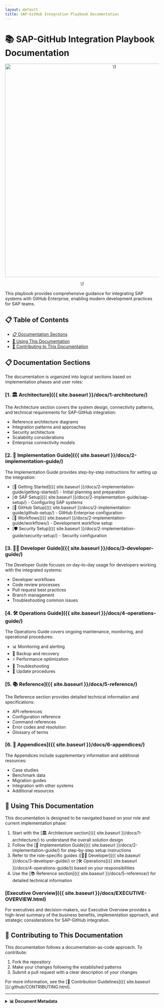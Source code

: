 ```yaml
---
layout: default
title: SAP-GitHub Integration Playbook Documentation
---
```


# 📚 SAP-GitHub Integration Playbook Documentation

<div align="center" class="svg-container">
  <!-- Using both object and img as fallback for maximum compatibility -->
  <object type="image/svg+xml" data="\1" style="width: 700px; max-width: 100%;" aria-label="\1">
    <img src="\1" alt="\1" width="700" />
  </object>
  
  *\1*
</div>

This playbook provides comprehensive guidance for integrating SAP systems with GitHub Enterprise, enabling modern development practices for SAP teams.

## 📋 Table of Contents

- [📋 Documentation Sections](#documentation-sections)
- [🚀 Using This Documentation](#using-this-documentation)
- [🤝 Contributing to This Documentation](#contributing-to-this-documentation)

## 📋 Documentation Sections

The documentation is organized into logical sections based on implementation phases and user roles:

### [1. 🏛️ Architecture]({{ site.baseurl }}/docs/1-architecture/)

The Architecture section covers the system design, connectivity patterns, and technical requirements for SAP-GitHub integration:

- Reference architecture diagrams
- Integration patterns and approaches
- Security architecture
- Scalability considerations
- Enterprise connectivity models

### [2. 🔧 Implementation Guide]({{ site.baseurl }}/docs/2-implementation-guide/)

The Implementation Guide provides step-by-step instructions for setting up the integration:

- [🚀 Getting Started]({{ site.baseurl }}/docs/2-implementation-guide/getting-started/) - Initial planning and preparation
- [⚙️ SAP Setup]({{ site.baseurl }}/docs/2-implementation-guide/sap-setup/) - Configuring SAP systems
- [🔧 GitHub Setup]({{ site.baseurl }}/docs/2-implementation-guide/github-setup/) - GitHub Enterprise configuration
- [🔄 Workflows]({{ site.baseurl }}/docs/2-implementation-guide/workflows/) - Development workflow setup
- [🛡️ Security Setup]({{ site.baseurl }}/docs/2-implementation-guide/security-setup/) - Security configuration

### [3. 👨‍💻 Developer Guide]({{ site.baseurl }}/docs/3-developer-guide/)

The Developer Guide focuses on day-to-day usage for developers working with the integrated systems:

- Developer workflows
- Code review processes
- Pull request best practices
- Branch management
- Troubleshooting common issues

### [4. 🛠️ Operations Guide]({{ site.baseurl }}/docs/4-operations-guide/)

The Operations Guide covers ongoing maintenance, monitoring, and operational procedures:

- 📊 Monitoring and alerting
- 💾 Backup and recovery
- ⚡ Performance optimization
- 🔨 Troubleshooting
- 🔄 Update procedures

### [5. 📚 Reference]({{ site.baseurl }}/docs/5-reference/)

The Reference section provides detailed technical information and specifications:

- API references
- Configuration reference
- Command references
- Error codes and resolution
- Glossary of terms

### [6. 📑 Appendices]({{ site.baseurl }}/docs/6-appendices/)

The Appendices include supplementary information and additional resources:

- Case studies
- Benchmark data
- Migration guides
- Integration with other systems
- Additional resources

## 🚀 Using This Documentation

This documentation is designed to be navigated based on your role and current implementation phase:

1. Start with the [🏛️ Architecture section]({{ site.baseurl }}/docs/1-architecture/) to understand the overall solution design
2. Follow the [🔧 Implementation Guide]({{ site.baseurl }}/docs/2-implementation-guide/) for step-by-step setup instructions
3. Refer to the role-specific guides ([👨‍💻 Developer]({{ site.baseurl }}/docs/3-developer-guide/) or [🛠️ Operations]({{ site.baseurl }}/docs/4-operations-guide/)) based on your responsibilities
4. Use the [📚 Reference section]({{ site.baseurl }}/docs/5-reference/) for detailed technical information

### [Executive Overview]({{ site.baseurl }}/docs/EXECUTIVE-OVERVIEW.html)

For executives and decision-makers, our Executive Overview provides a high-level summary of the business benefits, implementation approach, and strategic considerations for SAP-GitHub integration.

## 🤝 Contributing to This Documentation

This documentation follows a documentation-as-code approach. To contribute:

1. Fork the repository
2. Make your changes following the established patterns
3. Submit a pull request with a clear description of your changes

For more information, see the [🤝 Contribution Guidelines]({{ site.baseurl }}/.github/CONTRIBUTING.html).

---

<details>
<summary><strong>📊 Document Metadata</strong></summary>

- **Last Updated:** 2025-04-07
- **Version:** 1.0.0
- **Status:** Published
</details>

